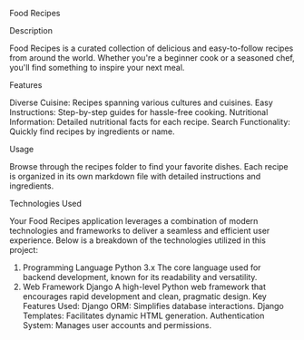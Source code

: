 Food Recipes

Description

Food Recipes is a curated collection of delicious and easy-to-follow recipes from around the world. Whether you're a beginner cook or a seasoned chef, you'll find something to inspire your next meal.

Features

Diverse Cuisine: Recipes spanning various cultures and cuisines.
Easy Instructions: Step-by-step guides for hassle-free cooking.
Nutritional Information: Detailed nutritional facts for each recipe.
Search Functionality: Quickly find recipes by ingredients or name.

Usage

Browse through the recipes folder to find your favorite dishes. Each recipe is organized in its own markdown file with detailed instructions and ingredients.


Technologies Used

Your Food Recipes application leverages a combination of modern technologies and frameworks to deliver a seamless and efficient user experience. Below is a breakdown of the technologies utilized in this project:

1. Programming Language
Python 3.x
The core language used for backend development, known for its readability and versatility.
2. Web Framework
Django
A high-level Python web framework that encourages rapid development and clean, pragmatic design.
Key Features Used:
Django ORM: Simplifies database interactions.
Django Templates: Facilitates dynamic HTML generation.
Authentication System: Manages user accounts and permissions.

